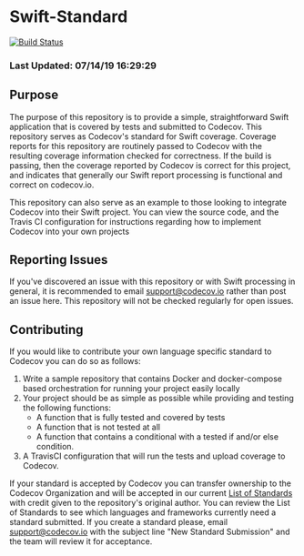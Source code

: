 # Swift-Standard

[![Build Status](https://travis-ci.org/codecov/Swift-Standard.svg?branch=master)](https://travis-ci.org/codecov/Swift-Standard)

### Last Updated: 07/14/19 16:29:29

## Purpose

The purpose of this repository is to provide a simple, straightforward Swift application that is covered by tests and submitted to Codecov. This repository serves as Codecov's standard for Swift coverage. Coverage reports for this repository are routinely passed to Codecov with the resulting coverage information checked for correctness. If the build is passing, then the coverage reported by Codecov is correct for this project, and indicates that generally our Swift report processing is functional and correct on codecov.io.

This repository can also serve as an example to those looking to integrate Codecov into their Swift project. You can view the source code, and the Travis CI configuration for instructions regarding how to implement Codecov into your own projects

## Reporting Issues

If you've discovered an issue with this repository or with Swift processing in general, it is recommended to email support@codecov.io rather than post an issue here. This repository will not be checked regularly for open issues.

## Contributing

If you would like to contribute your own language specific standard to Codecov you can do so as follows:

1. Write a sample repository that contains Docker and docker-compose based orchestration for running your project easily locally
2. Your project should be as simple as possible while providing and testing the following functions:
   - A function that is fully tested and covered by tests
   - A function that is not tested at all
   - A function that contains a conditional with a tested if and/or else condition.
3. A TravisCI configuration that will run the tests and upload coverage to Codecov.

If your standard is accepted by Codecov you can transfer ownership to the Codecov Organization and will be accepted in our current [List of Standards](https://github.com/codecov/standards-scripts#list-of-standards) with credit given to the repository's original author. You can review the List of Standards to see which languages and frameworks currently need a standard submitted. If you create a standard please, email support@codecov.io with the subject line "New <Language> Standard Submission" and the team will review it for acceptance.
